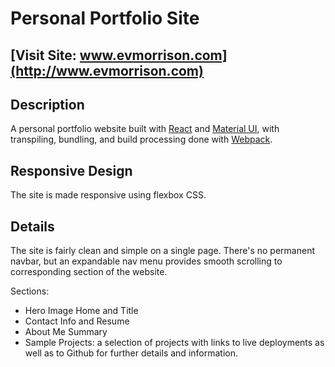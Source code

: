# Personal Portfolio Site

## [Visit Site: www.evmorrison.com](http://www.evmorrison.com) 

## Description
A personal portfolio website built with [React](https://facebook.github.io/react/) and [Material UI](http://www.material-ui.com/#/),
with transpiling, bundling, and build processing done with [Webpack](https://webpack.github.io/).

## Responsive Design
The site is made responsive using flexbox CSS.

## Details
The site is fairly clean and simple on a single page. There's no permanent navbar, but 
an expandable nav menu provides smooth scrolling to corresponding section 
of the website.

Sections:
* Hero Image Home and Title
* Contact Info and Resume
* About Me Summary 
* Sample Projects: a selection of projects with links to live deployments
 as well as to Github for further details and information. 

